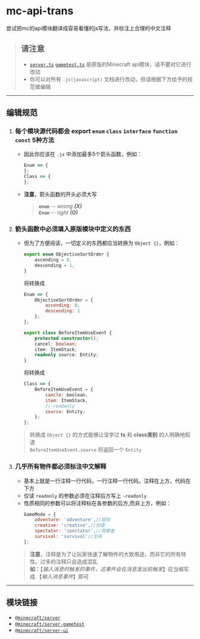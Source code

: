 # mc-api-trans
尝试把mc的api模块翻译成容易看懂的js写法，并标注上合理的中文注释

> ## 请注意
> - [`server.ts`](./server/server.ts) [`gametest.ts`](./gametest/gametest.ts) 是原版的Minecraft api模块，请不要对它进行改动
> - 你可以对所有 `.js(javascript)` 文档进行改动，但请根据下方给予的规范做编辑

____

## 编辑规范
1. ### 每个模块源代码都会 **export** `enum` `class` `interface` `function` `const` 5种方法
    - 因此你应该在 `.js` 中添加最多5个箭头函数，例如：
        ```javascript
        Enum => {
        };
        Class => {
        };
        ```
    - **注意**，箭头函数的开头必须大写
        > **`enum`** -- *wrong* ***(X)***<br>
        > **`Enum`** -- *right* ***(O)***

2. ### 箭头函数中必须填入原版模块中定义的东西
    - 但为了方便阅读，一切定义的东西都应当转换为 `Object {}`，例如：
        ```typescript
        export enum ObjectiveSortOrder {
            ascending = 0,
            descending = 1,
        }
        ```
        将转换成
        ```javascript
        Enum => {
            ObjectiveSortOrder = {
                ascending: 0,
                descending: 1
            };
        };
        ```
        
        ```typescript
        export class BeforeItemUseEvent {
            protected constructor();
            cancel: boolean;
            item: ItemStack;
            readonly source: Entity;
        }
        ```
        将转换成
        ```javascript
        Class => {
            BeforeItemUseEvent = {
                cancle: boolean,
                item: ItemStack,
                //-readonly
                source: Entity,
            };
        };
        ```
    > 转换成 `Object {}` 的方式能够让没学过 **ts** 和 **class类别** 的人明确地知道<br>
    > `BeforeItemUseEvent.source` 将返回一个 `Entity`

3. ### 几乎所有物件都必须标注中文解释
    - 基本上就是一行注释一行代码，一行注释一行代码。注释在上方，代码在下方
    - 仅读 `readonly` 的参数必须在注释后方写上 `-readonly`
    - 性质相同的参数可以将注释标在各参数的后方,而非上方，例如：
        ```javascript
        GameMode = {
            adventure: 'adventure',//冒险
            creative: 'creative',//创造
            spectator: 'spectator',//观察者
            survival: 'survival'//生存
        };
        ```
    > **注意**，注释是为了让玩家快速了解物件的大致用途，而非它的所有特性。过多的注释只会造成混乱<br>
    > **如：**【*输入消息时触发的事件，这事件会在消息发出前触发*】应当缩写成 【*输入消息事件*】即可

____

## 模块链接
- [`@minecraft/server`](https://www.npmjs.com/package/@minecraft/server/v/1.1.0-beta.1.19.60-preview.23 "原版api模块(beta)")
- [`@minecraft/server-gametest`](https://www.npmjs.com/package/@minecraft/server-gametest/v/1.0.0-beta.1.19.60-preview.23 "原版gametest模块(beta)")
- [`@minecraft/server-ui`](https://www.npmjs.com/package/@minecraft/server-ui/v/1.0.0-beta.1.19.60-preview.23 "原版ui模块(beta)")
